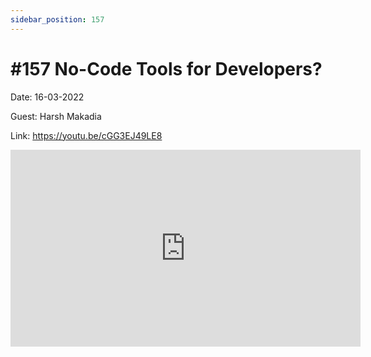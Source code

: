 ```yaml
---
sidebar_position: 157
---
```


# #157 No-Code Tools for Developers?

Date: 16-03-2022

Guest: Harsh Makadia

Link: https://youtu.be/cGG3EJ49LE8

<iframe width="560" height="315" src="https://www.youtube.com/embed/cGG3EJ49LE8" title="YouTube video player" frameborder="0" allow="accelerometer; autoplay; clipboard-write; encrypted-media; gyroscope; picture-in-picture; web-share" allowfullscreen></iframe>